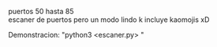 puertos 50 hasta 85		  
escaner de puertos pero un modo lindo k incluye kaomojis xD


Demonstracion:
"python3 <escaner.py> <ip-address-here>"
